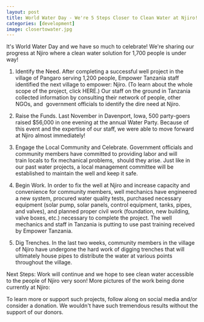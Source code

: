 ```yaml
---
layout: post
title: World Water Day - We're 5 Steps Closer to Clean Water at Njiro!
categories: [development]
image: closertowater.jpg
---
```

It's World Water Day and we have so much to celebrate! We're sharing our progress at Njiro where a clean water solution for 1,700 people is under way!

1. Identify the Need. After completing a successful well project in the village of Pangaro serving 1,200 people, Empower Tanzania staff identified the next village to empower: Njiro. (To learn about the whole scope of the project, click HERE.) Our staff on the ground in Tanzania collected information by consulting their network of people, other NGOs, and  government officials to identify the dire need at Njiro.

2. Raise the Funds. Last November in Davenport, Iowa, 500 party-goers raised $56,000 in one evening at the annual Water Party. Because of this event and the expertise of our staff, we were able to move forward at Njiro almost immediately!

3. Engage the Local Community and Celebrate. Government officials and community members have committed to providing labor and will train locals to fix mechanical problems,  should they arise. Just like in our past water projects, a local management committee will be established to maintain the well and keep it safe.

4. Begin Work. In order to fix the well at Njiro and increase capacity and convenience for community members, well mechanics have engineered a new system, procured water quality tests, purchased necessary equipment (solar pump, solar panels, control equipment, tanks, pipes, and valves), and planned proper civil work (foundation, new building, valve boxes, etc.) necessary to complete the project. The well mechanics and staff in Tanzania is putting to use past training received by Empower Tanzania.

5. Dig Trenches. In the last two weeks, community members in the village of Njiro have undergone the hard work of digging trenches that will ultimately house pipes to distribute the water at various points throughout the village.

Next Steps: Work will continue and we hope to see clean water accessible to the people of Njiro very soon!
More pictures of the work being done currently at Njiro:

To learn more or support such projects, follow along on social media and/or consider a donation. We wouldn't have such tremendous results without the support of our donors.
